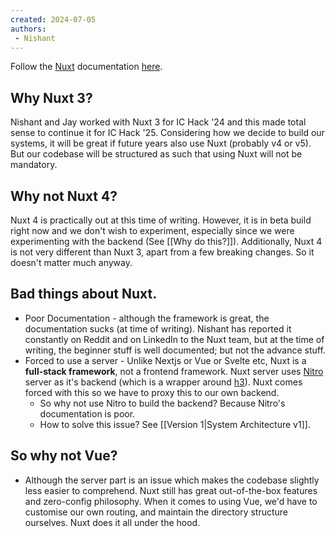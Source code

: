 ```yaml
---
created: 2024-07-05
authors:
 - Nishant
---
```

Follow the [Nuxt](https://nuxt.com) documentation [here](https://nuxt.com/docs/getting-started/introduction). 

## Why Nuxt 3?

Nishant and Jay worked with Nuxt 3 for IC Hack '24 and this made total sense to continue it for IC Hack '25. Considering how we decide to build our systems, it will be great if future years also use Nuxt (probably v4 or v5). But our codebase will be structured as such that using Nuxt will not be mandatory. 

## Why not Nuxt 4?

Nuxt 4 is practically out at this time of writing. However, it is in beta build right now and we don't wish to experiment, especially since we were experimenting with the backend (See [[Why do this?]]). Additionally, Nuxt 4 is not very different than Nuxt 3, apart from a few breaking changes. So it doesn't matter much anyway.

## Bad things about Nuxt.

- Poor Documentation - although the framework is great, the documentation sucks (at time of writing). Nishant has reported it constantly on Reddit and on LinkedIn to the Nuxt team, but at the time of writing, the beginner stuff is well documented; but not the advance stuff. 
- Forced to use a server - Unlike Nextjs or Vue or Svelte etc, Nuxt is a **full-stack framework**, not a frontend framework. Nuxt server uses [Nitro](https://nitro.unjs.io/) server as it's backend (which is a wrapper around [h3](https://h3.unjs.io/)). Nuxt comes forced with this so we have to proxy this to our own backend.
	- So why not use Nitro to build the backend? Because Nitro's documentation is poor.
	- How to solve this issue? See [[Version 1|System Architecture v1]].

## So why not Vue?

- Although the server part is an issue which makes the codebase slightly less easier to comprehend. Nuxt still has great out-of-the-box features and zero-config philosophy. When it comes to using Vue, we'd have to customise our own routing, and maintain the directory structure ourselves. Nuxt does it all under the hood. 